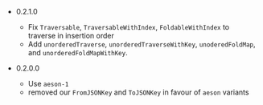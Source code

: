 - 0.2.1.0
    - Fix `Traversable`, `TraversableWithIndex`, `FoldableWithIndex` to traverse
      in insertion order
    - Add `unorderedTraverse`, `unorderedTraverseWithKey`, `unoderedFoldMap`, and
      `unorderedFoldMapWithKey`.

- 0.2.0.0
    - Use `aeson-1`
    - removed our `FromJSONKey` and `ToJSONKey` in favour of `aeson` variants
